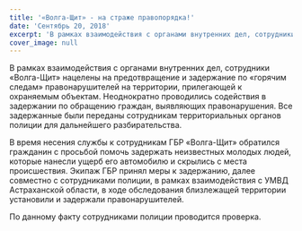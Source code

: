 ```yaml
---
title: '«Волга-Щит» - на страже правопорядка!'
date: 'Сентябрь 20, 2018'
excerpt: 'В рамках взаимодействия с органами внутренних дел, сотрудники «Волга-Щит» нацелены на предотвращение и задержание по «горячим следам» правонарушителей на территории, прилегающей к охраняемым объектам. Неоднократно проводились содействия в задержании по обращению граждан, выявляющих правонарушения. Все задержанные были переданы сотрудникам территориальных органов полиции для дальнейшего разбирательства.'
cover_image: null
---
```


В рамках взаимодействия с органами внутренних дел, сотрудники «Волга-Щит» нацелены на предотвращение и задержание по «горячим следам» правонарушителей на территории, прилегающей к охраняемым объектам. Неоднократно проводились содействия в задержании по обращению граждан, выявляющих правонарушения. Все задержанные были переданы сотрудникам территориальных органов полиции для дальнейшего разбирательства.

В время несения службы к сотрудникам ГБР «Волга-Щит» обратился гражданин с просьбой помочь задержать неизвестных молодых людей, которые нанесли ущерб его автомобилю и скрылись с места происшествия. Экипаж ГБР принял меры к задержанию, далее совместно с сотрудниками полиции, в рамках взаимодействия с УМВД Астраханской области, в ходе обследования близлежащей территории установили и задержали правонарушителей.

По данному факту сотрудниками полиции проводится проверка.

